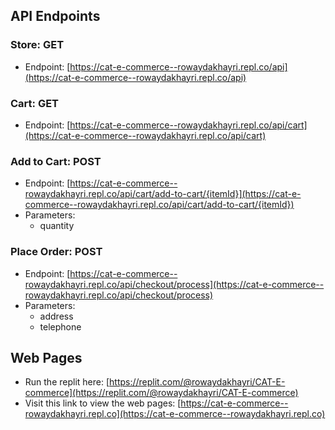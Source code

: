 ## API Endpoints

### Store: GET
- Endpoint: [https://cat-e-commerce--rowaydakhayri.repl.co/api](https://cat-e-commerce--rowaydakhayri.repl.co/api)

### Cart: GET
- Endpoint: [https://cat-e-commerce--rowaydakhayri.repl.co/api/cart](https://cat-e-commerce--rowaydakhayri.repl.co/api/cart)

### Add to Cart: POST
- Endpoint: [https://cat-e-commerce--rowaydakhayri.repl.co/api/cart/add-to-cart/{itemId}](https://cat-e-commerce--rowaydakhayri.repl.co/api/cart/add-to-cart/{itemId})
- Parameters:
  - quantity

### Place Order: POST
- Endpoint: [https://cat-e-commerce--rowaydakhayri.repl.co/api/checkout/process](https://cat-e-commerce--rowaydakhayri.repl.co/api/checkout/process)
- Parameters:
  - address
  - telephone

## Web Pages

- Run the replit here: [https://replit.com/@rowaydakhayri/CAT-E-commerce](https://replit.com/@rowaydakhayri/CAT-E-commerce)
- Visit this link to view the web pages: [https://cat-e-commerce--rowaydakhayri.repl.co](https://cat-e-commerce--rowaydakhayri.repl.co)

